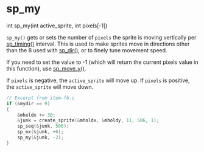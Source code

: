 # sp_my

<Prototype>int sp_my(int active_sprite, int pixels[-1])</Prototype>

`sp_my()` gets or sets the number of `pixels` the sprite is moving vertically per [sp_timing()](./sp-timing.md) interval. This is used to make sprites move in directions other than the 8 used with [sp_dir()](./sp-dir.md), or to finely tune movement speed.

If you need to set the value to -1 (which will return the current pixels value in this function), use [sp_move_y()](./sp-move-y.md).

If `pixels` is negative, the `active_sprite` will move up. If `pixels` is positive, the `active_sprite` will move down.

```c
// Excerpt from item-fb.c
if (&mydir == 9)
{
    &mholdx += 30;
    &junk = create_sprite(&mholdx, &mholdy, 11, 506, 1);
    sp_seq(&junk, 506);
    sp_mx(&junk, +6);
    sp_my(&junk, -2);
}
```
